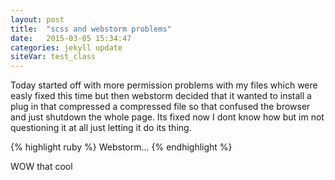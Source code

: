```yaml
---
layout: post
title:  "scss and webstorm problems"
date:   2015-03-05 15:34:47
categories: jekyll update
siteVar: test_class
---
```



Today started off with more permission problems with my files which were easly fixed this time but then webstorm decided that it wanted to install a plug in that compressed a compressed file so that confused the browser and just shutdown the whole page. Its fixed now I dont know how but im not questioning it at all just letting it do its thing.

{% highlight ruby %}
Webstorm...
{% endhighlight %}

WOW that cool

